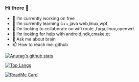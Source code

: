 ### Hi there 👋
- 🔭 I’m currently working on free
- 🌱 I’m currently learning c++,java web,linux,wpf 
- 👯 I’m looking to collaborate on wifi route ,fpga,linux,openwrt
- 🤔 I’m looking for help with android,ndk,cmake,qt 
- 💬 Ask me about brain
- 📫 How to reach me: github

<!--
**androids7/androids7** is a ✨ _special_ ✨ repository because its `README.md` (this file) appears on your GitHub profile.

Here are some ideas to get you started:

- 🔭 I’m currently working on ...
- 🌱 I’m currently learning ...
- 👯 I’m looking to collaborate on ...
- 🤔 I’m looking for help with ...
- 💬 Ask me about ...
- 📫 How to reach me: ...
- 😄 Pronouns: ...
- ⚡ Fun fact: ...
-->

[![Anurag's github stats](https://github-readme-stats.vercel.app/api?username=androids7)](https://github.com/anuraghazra/github-readme-stats)

[![Top Langs](https://github-readme-stats.vercel.app/api/top-langs/?username=androids7)](https://github.com/anuraghazra/github-readme-stats)


[![ReadMe Card](https://github-readme-stats.vercel.app/api/pin/?username=androids7&repo=androids7.github.io&show_owner=true)](https://github.com/gsyx666/gsyx666.github.io)

<!--![](https://komarev.com/ghpvc/?username=androids7&color=green)-->

